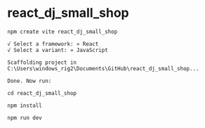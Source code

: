 # react_dj_small_shop
 

```
npm create vite react_dj_small_shop
```

```
√ Select a framework: » React
√ Select a variant: » JavaScript

Scaffolding project in C:\Users\windows_rig2\Documents\GitHub\react_dj_small_shop...

Done. Now run:
```

```
cd react_dj_small_shop
```

```
npm install
```

```
npm run dev
```